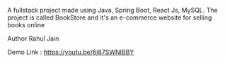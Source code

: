 A fullstack project made using Java, Spring Boot, React Js, MySQL.
The project is called BookStore and it's an e-commerce website for selling books online

Author Rahul Jain

Demo Link : https://youtu.be/6j87SWNIBBY